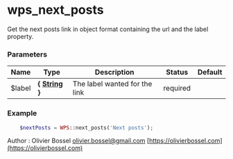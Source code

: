 # wps_next_posts

Get the next posts link in object format containing the url and the label property.


### Parameters
Name  |  Type  |  Description  |  Status  |  Default
------------  |  ------------  |  ------------  |  ------------  |  ------------
$label  |  **{ [String](http://php.net/manual/en/language.types.string.php) }**  |  The label wanted for the link  |  required  |

### Example
```php
	$nextPosts = WPS::next_posts('Next posts');
```
Author : Olivier Bossel [olivier.bossel@gmail.com](mailto:olivier.bossel@gmail.com) [https://olivierbossel.com](https://olivierbossel.com)